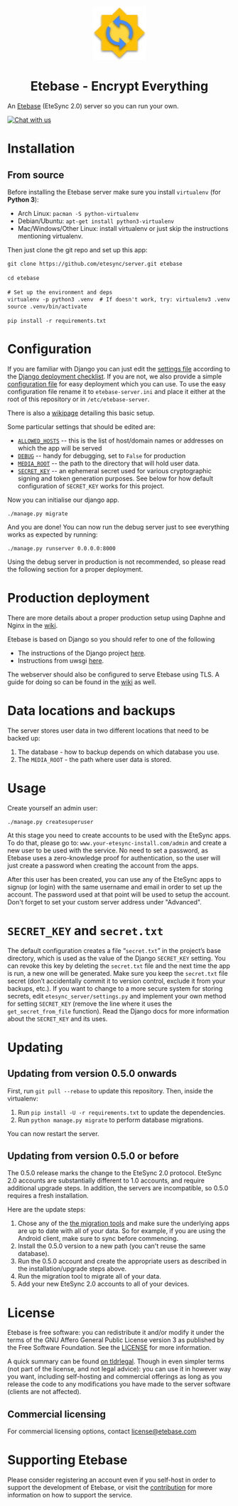 <p align="center">
  <img width="120" src="icon.svg" />
  <h1 align="center">Etebase - Encrypt Everything</h1>
</p>

An [Etebase](https://www.etebase.com) (EteSync 2.0) server so you can run your own.

[![Chat with us](https://img.shields.io/badge/chat-IRC%20|%20Matrix%20|%20Web-blue.svg)](https://www.etebase.com/community-chat/)

# Installation

## From source

Before installing the Etebase server make sure you install `virtualenv` (for **Python 3**):

* Arch Linux: `pacman -S python-virtualenv`
* Debian/Ubuntu: `apt-get install python3-virtualenv`
* Mac/Windows/Other Linux: install virtualenv or just skip the instructions mentioning virtualenv.

Then just clone the git repo and set up this app:

```
git clone https://github.com/etesync/server.git etebase

cd etebase

# Set up the environment and deps
virtualenv -p python3 .venv  # If doesn't work, try: virtualenv3 .venv
source .venv/bin/activate

pip install -r requirements.txt
```

# Configuration

If you are familiar with Django you can just edit the [settings file](etebase_server/settings.py)
according to the [Django deployment checklist](https://docs.djangoproject.com/en/dev/howto/deployment/checklist/).
If you are not, we also provide a simple [configuration file](etebase-server.ini.example) for easy deployment which you can use.
To use the easy configuration file rename it to `etebase-server.ini` and place it either at the root of this repository or in `/etc/etebase-server`.

There is also a [wikipage](https://github.com/etesync/server/wiki/Basic-Setup-Etebase-(EteSync-v2)) detailing this basic setup.

Some particular settings that should be edited are:
  * [`ALLOWED_HOSTS`](https://docs.djangoproject.com/en/dev/ref/settings/#std:setting-ALLOWED_HOSTS)
    -- this is the list of host/domain names or addresses on which the app
will be served
  * [`DEBUG`](https://docs.djangoproject.com/en/dev/ref/settings/#debug)
    -- handy for debugging, set to `False` for production
  * [`MEDIA_ROOT`](https://docs.djangoproject.com/en/dev/ref/settings/#media-root)
    -- the path to the directory that will hold user data.
  * [`SECRET_KEY`](https://docs.djangoproject.com/en/dev/ref/settings/#std:setting-SECRET_KEY)
    -- an ephemeral secret used for various cryptographic signing and token
generation purposes. See below for how default configuration of
`SECRET_KEY` works for this project.

Now you can initialise our django app.

```
./manage.py migrate
```

And you are done! You can now run the debug server just to see everything works as expected by running:

```
./manage.py runserver 0.0.0.0:8000
```

Using the debug server in production is not recommended, so please read the following section for a proper deployment.

# Production deployment

There are more details about a proper production setup using Daphne and Nginx in the [wiki](https://github.com/etesync/server/wiki/Production-setup-using-Daphne-and-Nginx).

Etebase is based on Django so you should refer to one of the following
  * The instructions of the Django project [here](https://docs.djangoproject.com/en/2.2/howto/deployment/wsgi/).
  * Instructions from uwsgi [here](http://uwsgi-docs.readthedocs.io/en/latest/tutorials/Django_and_nginx.html).

The webserver should also be configured to serve Etebase using TLS.
A guide for doing so can be found in the [wiki](https://github.com/etesync/server/wiki/Setup-HTTPS-for-Etebase) as well.

# Data locations and backups

The server stores user data in two different locations that need to be backed up:
1. The database - how to backup depends on which database you use.
2. The `MEDIA_ROOT` - the path where user data is stored.

# Usage

Create yourself an admin user:

```
./manage.py createsuperuser
```

At this stage you need to create accounts to be used with the EteSync apps. To do that, please go to:
`www.your-etesync-install.com/admin` and create a new user to be used with the service. No need to set
a password, as Etebase uses a zero-knowledge proof for authentication, so the user will just create
a password when creating the account from the apps.

After this user has been created, you can use any of the EteSync apps to signup (or login) with the same username and
email in order to set up the account. The password used at that point will be used to setup the account.
Don't forget to set your custom server address under "Advanced".

# `SECRET_KEY` and `secret.txt`

The default configuration creates a file “`secret.txt`” in the project’s
base directory, which is used as the value of the Django `SECRET_KEY`
setting. You can revoke this key by deleting the `secret.txt` file and the
next time the app is run, a new one will be generated. Make sure you keep
the `secret.txt` file secret (don’t accidentally commit it to version
control, exclude it from your backups, etc.). If you want to change to a
more secure system for storing secrets, edit `etesync_server/settings.py`
and implement your own method for setting `SECRET_KEY` (remove the line
where it uses the `get_secret_from_file` function).  Read the Django docs
for more information about the `SECRET_KEY` and its uses.

# Updating

## Updating from version 0.5.0 onwards

First, run `git pull --rebase` to update this repository.
Then, inside the virtualenv:
1. Run `pip install -U -r requirements.txt` to update the dependencies.
2. Run `python manage.py migrate` to perform database migrations.

You can now restart the server.

## Updating from version 0.5.0 or before

The 0.5.0 release marks the change to the EteSync 2.0 protocol. EteSync 2.0 accounts are substantially different to 1.0 accounts, and require additional upgrade steps. In addition, the servers are incompatible, so 0.5.0 requires a fresh installation.

Here are the update steps:
1. Chose any of the [the migration tools](https://www.etesync.com/user-guide/migrate-v2/) and make sure the underlying apps are up to date with all of your data. So for example, if you are using the Android client, make sure to sync before commencing.
2. Install the 0.5.0 version to a new path (you can't reuse the same database).
3. Run the 0.5.0 account and create the appropriate users as described in the installation/upgrade steps above.
4. Run the migration tool to migrate all of your data.
5. Add your new EteSync 2.0 accounts to all of your devices.

# License

Etebase is free software: you can redistribute it and/or modify it under the terms of the GNU Affero General Public License version 3 as published by the Free Software Foundation. See the [LICENSE](./LICENSE) for more information.

A quick summary can be found [on tldrlegal](https://tldrlegal.com/license/gnu-affero-general-public-license-v3-(agpl-3.0)). Though in even simpler terms (not part of the license, and not legal advice): you can use it in however way you want, including self-hosting and commercial offerings as long as you release the code to any modifications you have made to the server software (clients are not affected).

## Commercial licensing

For commercial licensing options, contact license@etebase.com 

# Supporting Etebase

Please consider registering an account even if you self-host in order to support the development of Etebase, or visit the [contribution](https://www.etesync.com/contribute/) for more information on how to support the service.
